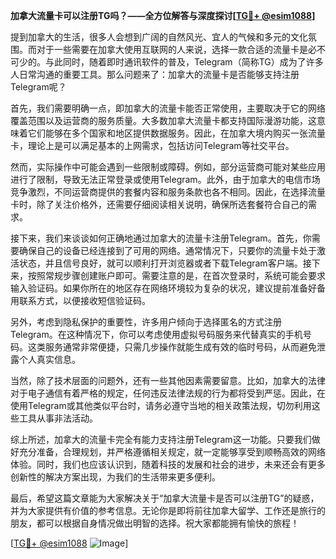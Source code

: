 **加拿大流量卡可以注册TG吗？——全方位解答与深度探讨[[TG💪+ @esim1088](https://t.me/s/esim1088)]**

提到加拿大的生活，很多人会想到广阔的自然风光、宜人的气候和多元的文化氛围。而对于一些需要在加拿大使用互联网的人来说，选择一款合适的流量卡是必不可少的。与此同时，随着即时通讯软件的普及，Telegram（简称TG）成为了许多人日常沟通的重要工具。那么问题来了：加拿大的流量卡是否能够支持注册Telegram呢？

首先，我们需要明确一点，即加拿大的流量卡能否正常使用，主要取决于它的网络覆盖范围以及运营商的服务质量。大多数加拿大流量卡都支持国际漫游功能，这意味着它们能够在多个国家和地区提供数据服务。因此，在加拿大境内购买一张流量卡，理论上是可以满足基本的上网需求，包括访问Telegram等社交平台。

然而，实际操作中可能会遇到一些限制或障碍。例如，部分运营商可能对某些应用进行了限制，导致无法正常登录或使用Telegram。此外，由于加拿大的电信市场竞争激烈，不同运营商提供的套餐内容和服务条款也各不相同。因此，在选择流量卡时，除了关注价格外，还需要仔细阅读相关说明，确保所选套餐符合自己的需求。

接下来，我们来谈谈如何正确地通过加拿大的流量卡注册Telegram。首先，你需要确保自己的设备已经连接到了可用的网络。通常情况下，只要你的流量卡处于激活状态，并且信号良好，就可以顺利打开浏览器或者下载Telegram客户端。接下来，按照常规步骤创建账户即可。需要注意的是，在首次登录时，系统可能会要求输入验证码。如果你所在的地区存在网络环境较为复杂的状况，建议提前准备好备用联系方式，以便接收短信验证码。

另外，考虑到隐私保护的重要性，许多用户倾向于选择匿名的方式注册Telegram。在这种情况下，你可以考虑使用虚拟号码服务来代替真实的手机号码。这类服务通常非常便捷，只需几步操作就能生成有效的临时号码，从而避免泄露个人真实信息。

当然，除了技术层面的问题外，还有一些其他因素需要留意。比如，加拿大的法律对于电子通信有着严格的规定，任何违反法律法规的行为都将受到严惩。因此，在使用Telegram或其他类似平台时，请务必遵守当地的相关政策法规，切勿利用这些工具从事非法活动。

综上所述，加拿大的流量卡完全有能力支持注册Telegram这一功能。只要我们做好充分准备，合理规划，并严格遵循相关规定，就一定能够享受到顺畅高效的网络体验。同时，我们也应该认识到，随着科技的发展和社会的进步，未来还会有更多创新性的解决方案出现，为我们的生活带来更多便利。

最后，希望这篇文章能为大家解决关于“加拿大流量卡是否可以注册TG”的疑惑，并为大家提供有价值的参考信息。无论你是即将前往加拿大留学、工作还是旅行的朋友，都可以根据自身情况做出明智的选择。祝大家都能拥有愉快的旅程！

[[TG💪+ @esim1088](https://t.me/s/esim1088) ![Image](https://i.postimg.cc/4NQfJmqS/Snipaste-2025-05-13-00-14-12.png)]